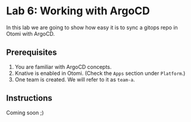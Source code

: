 # Lab 6: Working with ArgoCD

In this lab we are going to show how easy it is to sync a gitops repo in Otomi with ArgoCD.

## Prerequisites

1. You are familiar with ArgoCD concepts.
2. Knative is enabled in Otomi. (Check the `Apps` section under `Platform`.)
3. One team is created. We will refer to it as `team-a`.

## Instructions

Coming soon ;)